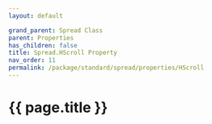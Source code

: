 ```yaml
---
layout: default

grand_parent: Spread Class
parent: Properties
has_children: false
title: Spread.HScroll Property
nav_order: 11
permalink: /package/standard/spread/properties/HScroll
---
```

# {{ page.title }}
